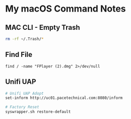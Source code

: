 # My macOS Command Notes

## MAC CLI - Empty Trash

```bash
rm -rf ~/.Trash/* 
```

## Find File

```shell
find / -name "FPlayer (2).dmg" 2>/dev/null
```

## Unifi UAP

```bash
# Unifi UAP Adopt
set-inform http://uc01.pacetechnical.com:8080/inform

# Factory Reset
syswrapper.sh restore-default

```
